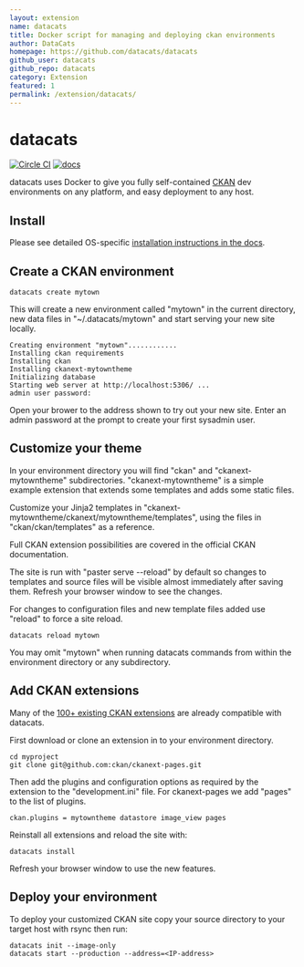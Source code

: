 ```yaml
---
layout: extension
name: datacats
title: Docker script for managing and deploying ckan environments
author: DataCats
homepage: https://github.com/datacats/datacats
github_user: datacats
github_repo: datacats
category: Extension
featured: 1
permalink: /extension/datacats/
---
```



datacats
========

[![Circle CI](https://circleci.com/gh/datacats/datacats.svg?style=svg)](https://circleci.com/gh/datacats/datacats)
[![docs](https://readthedocs.org/projects/docs/badge/?version=latest)](http://docs.datacats.com/)

datacats uses Docker to give you fully self-contained [CKAN](http://ckan.org) dev environments on
any platform, and easy deployment to any host.

Install
-------

Please see detailed OS-specific [installation instructions in the docs](http://docs.datacats.com/guide.html#installation).

Create a CKAN environment
-------------------------

    datacats create mytown

This will create a new environment called "mytown" in the current
directory, new data files in "~/.datacats/mytown" and start
serving your new site locally.

    Creating environment "mytown"............
    Installing ckan requirements
    Installing ckan
    Installing ckanext-mytowntheme
    Initializing database
    Starting web server at http://localhost:5306/ ...
    admin user password:

Open your brower to the address shown to try out your new site.
Enter an admin password at the prompt to create your first sysadmin user.

Customize your theme
--------------------

In your environment directory you will find
"ckan" and "ckanext-mytowntheme" subdirectories.
"ckanext-mytowntheme" is a simple example extension that extends
some templates and adds some static files.

Customize your Jinja2 templates in
"ckanext-mytowntheme/ckanext/mytowntheme/templates", using
the files in "ckan/ckan/templates" as a reference.

Full CKAN extension possibilities are covered in the official CKAN
documentation.

The site is run with "paster serve --reload" by default so
changes to templates and source files will be visible almost immediately
after saving them. Refresh your browser window to see the changes.

For changes to configuration files and
new template files added use "reload" to force a site reload.

    datacats reload mytown

You may omit "mytown" when running datacats commands from within the
environment directory or any subdirectory.

Add CKAN extensions
-------------------

Many of the [100+ existing CKAN extensions](http://extensions.ckan.org/)
are already compatible with datacats.

First download or clone an extension in to your environment directory.

    cd myproject
    git clone git@github.com:ckan/ckanext-pages.git

Then add the plugins and configuration options as required by the extension
to the "development.ini" file. For ckanext-pages we add "pages" to the list
of plugins.

    ckan.plugins = mytowntheme datastore image_view pages

Reinstall all extensions and reload the site with:

    datacats install

Refresh your browser window to use the new features.

Deploy your environment
-----------------------

To deploy your customized CKAN site copy your source directory to
your target host with rsync then run:

    datacats init --image-only
    datacats start --production --address=<IP-address>

